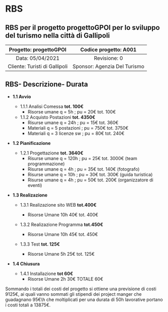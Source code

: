 # RBS
## RBS per il progetto progettoGPOI per lo sviluppo del turismo nella città di Gallipoli

| Progetto: progettoGPOI | Codice progetto: A001 |
| :----: | :----: |
| Data: 05/04/2021  | Revisione: 0 |
| Cliente: Turisti di Gallipoli | Sponsor: Agenzia Del Turismo  |

## **RBS**- **Descrizione**- **Durata**
  * **1.1 Avvio**
     * 1.1.1 Analisi Comessa  **tot. 100€**
       *  Risorse umane q = 5h ; pu = 20€   tot. 100€
     * 1.1.2 Acquisto Postazioni   **tot. 4350€**   
       *  Risurse umane q = 24h ; pu = 15€   tot. 360€
       *  Materiali q = 5 postazioni ; pu = 750€   tot. 3750€
       *  Materiali q = 3 licenze sw ; pu = 80€   tot. 240€
    
  * **1.2 Pianificazione** 
    * 1.2.1 Progettazione  **tot. 3640€**
      *   Risurse umane q = 120h ; pu = 25€   tot. 3000€ (team programmazione)
      *   Risurse umane q = 4h ; pu = 35€   tot. 140€ (fotografo)
      *   Risurse umane q = 10h ; pu = 30€   tot. 300€ (guida turistica)
      *   Risurse umane q = 4h ; pu = 50€   tot. 200€ (organizzatore di eventi)
  
  * **1.3 Realizazione**
       * 1.3.1 Realizazione sito WEB  **tot.400€** 
          * Risorse Umane 10h 40€  tot. 400€
          
     * 1.3.2 Realizazione Programma **tot.450€**
        *   Risorse Umane 10h 45€ tot. 450€
       
      * 1.3.3 Test **tot. 125€**
        * Risorse Umane 5h 25€ tot. 125€ 
* **1.4 Chiusura**
     * 1.4.1  Installazione **tot 60€**
          * Risorse Umane 2h 30€ TOTALE 60€  

Sommando i totali dei costi del progetto si ottiene una previsione di costi 9125€, ai quali vanno sommati gli stipendi dei project manger che guadagnano 95€\h che moltiplicati per una durata di 50h lavorative portano i costi totali a 13875€.
